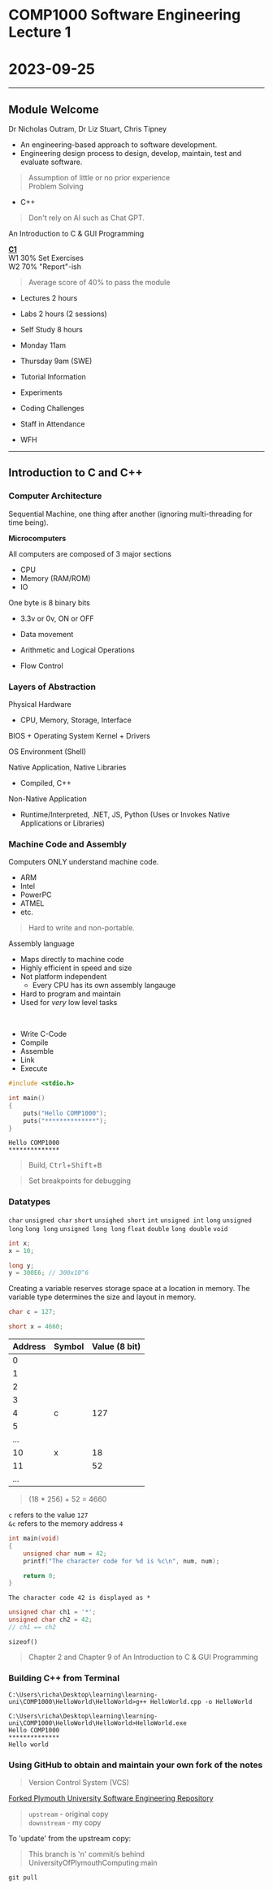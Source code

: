 # COMP1000 Software Engineering Lecture 1
# 2023-09-25

---

## Module Welcome

Dr Nicholas Outram, Dr Liz Stuart, Chris Tipney

- An engineering-based approach to software development.
- Engineering design process to design, develop, maintain, test and evaluate software.

> Assumption of little or no prior experience <br>
> Problem Solving <br>

- C++

> Don't rely on AI such as Chat GPT.

An Introduction to C & GUI Programming

<u>**C1**</u> <br>
W1 30% Set Exercises <br>
W2 70% "Report"-ish

> Average score of 40% to pass the module

- Lectures 2 hours
- Labs 2 hours (2 sessions)
- Self Study 8 hours

- Monday 11am
- Thursday 9am (SWE)

- Tutorial Information
- Experiments
- Coding Challenges
- Staff in Attendance
- WFH

---

## Introduction to C and C++

### Computer Architecture

Sequential Machine, one thing after another (ignoring multi-threading for time being).

**Microcomputers**

All computers are composed of 3 major sections
- CPU
- Memory (RAM/ROM)
- IO

One byte is 8 binary bits
- 3.3v or 0v, ON or OFF

- Data movement
- Arithmetic and Logical Operations
- Flow Control

### Layers of Abstraction

Physical Hardware
- CPU, Memory, Storage, Interface

BIOS + Operating System Kernel + Drivers

OS Environment (Shell)

Native Application, Native Libraries
- Compiled, C++

Non-Native Application
- Runtime/Interpreted, .NET, JS, Python (Uses or Invokes Native Applications or Libraries) 

### Machine Code and Assembly

Computers ONLY understand machine code.
- ARM
- Intel
- PowerPC
- ATMEL
- etc.

> Hard to write and non-portable.

Assembly language
- Maps directly to machine code
- Highly efficient in speed and size
- Not platform independent
    - Every CPU has its own assembly langauge
- Hard to program and maintain
- Used for *very* low level tasks

<br>

- Write C-Code
- Compile 
- Assemble
- Link
- Execute

```cpp
#include <stdio.h>

int main()
{
    puts("Hello COMP1000");
    puts("**************");
}
```
```
Hello COMP1000
**************
```

> Build, <kbd>Ctrl</kbd>+<kbd>Shift</kbd>+<kbd>B</kbd>

> Set breakpoints for debugging

### Datatypes

`char`
`unsigned char`
`short`
`unsighed short`
`int`
`unsigned int`
`long`
`unsigned long`
`long long`
`unsigned long long`
`float`
`double`
`long double`
`void`

```cpp
int x;
x = 10;
```

```cpp
long y;
y = 300E6; // 300x10^6
```

Creating a variable reserves storage space at a location in memory. The variable type determines the size and layout in memory.

```cpp
char c = 127;
```
```cpp
short x = 4660;
```

Address | Symbol | Value (8 bit)
--- | --- | ---
0   |     |
1   |     |
2   |     |
3   |     |
4   | c   | 127
5   |     |
... |     |
10  | x   | 18
11  |     | 52
... |     |

> (18 * 256) + 52 = 4660

`c` refers to the value `127` <br>
`&c` refers to the memory address `4`

```cpp
int main(void)
{
    unsigned char num = 42;
    printf("The character code for %d is %c\n", num, num);

    return 0;
}
```
```
The character code 42 is displayed as *
```

```cpp
unsigned char ch1 = '*';
unsigned char ch2 = 42;
// ch1 == ch2
```

`sizeof()`

> Chapter 2 and Chapter 9 of An Introduction to C & GUI Programming

### Building C++ from Terminal

```
C:\Users\richa\Desktop\learning\learning-uni\COMP1000\HelloWorld\HelloWorld>g++ HelloWorld.cpp -o HelloWorld

C:\Users\richa\Desktop\learning\learning-uni\COMP1000\HelloWorld\HelloWorld>HelloWorld.exe
Hello COMP1000
**************
Hello world
```

### Using GitHub to obtain and maintain your own fork of the notes

> Version Control System (VCS)

[Forked Plymouth University Software Engineering Repository](https://github.com/corey-richardson/SoftwareEngineering)

> `upstream` - original copy <br>
> `downstream` - my copy

To 'update' from the upstream copy:

> This branch is 'n' commit/s behind UniversityOfPlymouthComputing:main

`git pull`